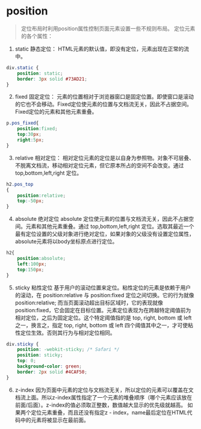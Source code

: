 # position

> 定位布局时利用position属性控制页面元素设置一些不规则布局。
> 定位元素的各个属性：

1. static 静态定位： HTML元素的默认值，即没有定位，元素出现在正常的流中。

```css
div.static {
    position: static;
    border: 3px solid #73AD21;
}
```

2. fixed 固定定位： 元素的位置相对于浏览器窗口是固定位置。即使窗口是滚动的它也不会移动。Fixed定位使元素的位置与文档流无关，因此不占据空间。Fixed定位的元素和其他元素重叠。

```css
p.pos_fixed{
    position:fixed;
    top:30px;
    right:5px;
}
```

3. relative 相对定位： 相对定位元素的定位是以自身为参照物。对象不可层叠、不脱离文档流，移动相对定位元素，但它原本所占的空间不会改变。通过 top,bottom,left,right 定位。

```css
h2.pos_top
{
    position:relative;
    top:-50px;
}
```

4. absolute 绝对定位 absolute 定位使元素的位置与文档流无关，因此不占据空间。元素和其他元素重叠。通过 top,bottom,left,right 定位。选取其最近一个最有定位设置的父级对象进行绝对定位，如果对象的父级没有设置定位属性，absolute元素将以body坐标原点进行定位。

```css
h2{
    position:absolute;
    left:100px;
    top:150px;
}
```

5. sticky 粘性定位 基于用户的滚动位置来定位。粘性定位的元素是依赖于用户的滚动，在 position:relative 与 position:fixed 定位之间切换。它的行为就像 position:relative; 而当页面滚动超出目标区域时，它的表现就像 position:fixed，它会固定在目标位置。元素定位表现为在跨越特定阈值前为相对定位，之后为固定定位。这个特定阈值指的是 top, right, bottom 或 left 之一，换言之，指定 top, right, bottom 或 left 四个阈值其中之一，才可使粘性定位生效。否则其行为与相对定位相同。

```css
div.sticky {
    position: -webkit-sticky; /* Safari */
    position: sticky;
    top: 0;
    background-color: green;
    border: 2px solid #4CAF50;
}
```

6. z-index 因为页面中元素的定位与文档流无关，所以定位的元素可以覆盖在文档流上面。所以z-index属性指定了一个元素的堆叠顺序（哪个元素应该放在前面/后面）。z-index的值必须取正整数，数值越大显示的优先级就越高。 如果两个定位元素重叠，而且还没有指定z - index，name最后定位在HTML代码中的元素将被显示在最前面。
